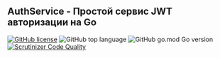 ## AuthService - Простой сервис JWT авторизации на Go
[![GitHub license](https://img.shields.io/github/license/RapidCodeLab/AuthService?style=flat-square)](https://github.com/RapidCodeLab/AuthService/blob/main/LICENSE)
![GitHub top language](https://img.shields.io/github/languages/top/RapidCodeLab/AuthService?style=flat-square)
![GitHub go.mod Go version](https://img.shields.io/github/go-mod/go-version/RapidCodeLab/AuthService?style=flat-square)
[![Scrutinizer Code Quality](https://scrutinizer-ci.com/g/RapidCodeLab/AuthService/badges/quality-score.png?b=main)](https://scrutinizer-ci.com/g/RapidCodeLab/AuthService/?branch=main?style=flat-square)